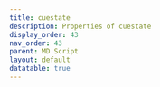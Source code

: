 ```yaml
---
title: cuestate
description: Properties of cuestate
display_order: 43
nav_order: 43
parent: MD Script
layout: default
datatable: true
---
```



